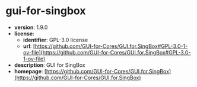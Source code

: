 # gui-for-singbox

- **version**: 1.9.0
- **license**:
  - **identifier**: GPL-3.0 license
  - **url**: [https://github.com/GUI-for-Cores/GUI.for.SingBox#GPL-3.0-1-ov-file](https://github.com/GUI-for-Cores/GUI.for.SingBox#GPL-3.0-1-ov-file)
- **description**: GUI for SingBox
- **homepage**: [https://github.com/GUI-for-Cores/GUI.for.SingBox](https://github.com/GUI-for-Cores/GUI.for.SingBox)

